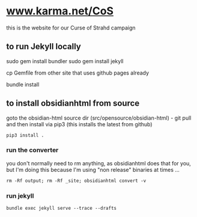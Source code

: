 # www.karma.net/CoS

this is the website for our Curse of Strahd campaign

## to run Jekyll locally

sudo gem install bundler
sudo gem install jekyll

cp Gemfile from other site that uses github pages already

bundle install

## to install obsidianhtml from source

goto the obsidian-html source dir (src/opensource/obsidian-html) - git pull and then install via pip3 (this installs the latest from github)

`pip3 install .`

### run the converter

you don't normally need to rm anything, as obsidianhtml does that for you, but I'm doing this because I'm using "non release" binaries at times ...

```rm -Rf output; rm -Rf _site; obsidianhtml convert -v```

### run jekyll

```bundle exec jekyll serve --trace --drafts```

